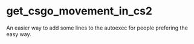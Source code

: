 # get_csgo_movement_in_cs2
An easier way to add some lines to the autoexec for people prefering the easy way.
